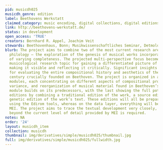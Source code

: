 ```yaml
---
pid: musicdh025
musicdh_genre: edition
label: Beethovens Werkstatt
claimed_category: music encoding, digital collections, digital editions
link: http://beethovens-werkstatt.de/
status: in development
open_access: 'TRUE'
creators: Bernhard R. Appel, Joachim Veit
stewards: Beethovenhaus, Bonn; Musikwissenschaftliches Seminar, Detmold/Paderborn
blurb: The project aims to combine two of the most current research areas in music
  philology – the exploration of the genesis of musical works incorporated in texts
  of varying completeness. The projected multi-perspective focus becomes a central
  musicological research topic for gaining a differentiated picture of the text-in-progress,
  making it visible and reflecting it critically. Significant insights are anticipated
  for evaluating the entire compositional history and aesthetics of the 19th and 20th
  century crucially founded on Beethoven. The project is organized in a set of five
  modules, each concentrating on different aspects of compositional processes, musical
  variance, and reorganization of musical material found in Beethoven’s works. Each
  module builds on its predecessors, with the last showing the full potential of digital
  editions by combining a traditional edition of the work, a source edition and a
  genetic edition of the work’s text. These editions will all be prepared and edited
  using the Edirom tools, whereas on the data layer, everything will be encoded in
  MEI. The project aims to trace the textual development very closely, so that information
  beyond the current level of detail provided by MEI is required.
notes: NA
order: '24'
layout: musicdh_item
collection: musicdh
thumbnail: img/derivatives/simple/musicdh025/thumbnail.jpg
full: img/derivatives/simple/musicdh025/fullwidth.jpg
---
```

